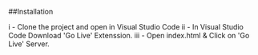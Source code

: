 ##Installation 

i - Clone the project and open in Visual Studio Code 
ii - In Visual Studio Code Download 'Go Live' Extenssion.
iii - Open index.html & Click on 'Go Live' Server.
